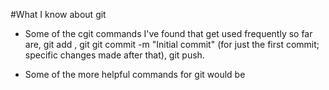 #What I know about git 

- Some of the cgit commands I've found that get used frequently so far are, git add <file name>, git git commit -m "Initial commit" (for just the first commit; specific changes made after that), git push.

- Some of the more helpful commands for git would be

